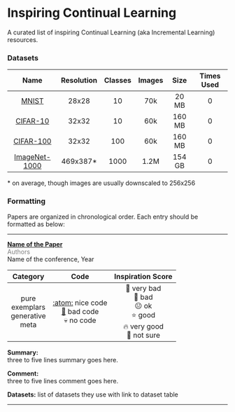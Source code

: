 # Inspiring Continual Learning
A curated list of inspiring Continual Learning (aka Incremental Learning) resources.

### <a name="datasets"></a>Datasets
| Name | Resolution | Classes | Images | Size | Times Used |
|:-:|:-:|:-:|:-:|:-:|:-:|
| <a name="cifar-10"></a>[MNIST][web:mnist] | 28x28 | 10 | 70k | 20 MB | 0 |
| <a name="cifar-10"></a>[CIFAR-10][web:cifar] | 32x32 | 10 | 60k | 160 MB | 0 |
| <a name="cifar-100"></a>[CIFAR-100][web:cifar] | 32x32 | 100 | 60k | 160 MB | 0 |
| <a name="cifar-1000"></a>[ImageNet-1000][web:imagenet1000] | 469x387* | 1000 | 1.2M | 154 GB | 0 |

[web:mnist]:http://yann.lecun.com/exdb/mnist/
[web:cifar]: https://www.cs.toronto.edu/~kriz/cifar.html
[web:imagenet1000]: http://www.image-net.org/download-images

\* on average, though images are usually downscaled to 256x256

### <a name="formatting"></a>Formatting
Papers are organized in chronological order. Each entry should be formatted as below:

---

<a name="paper_id"></a>**[Name of the Paper][paper:paper_id]**
<br/>
<span style="color:grey">Authors</span><br/>
Name of the conference, Year<br/>

| Category | Code | Inspiration Score |
|:-:|:-:|:-:|
| pure <br/> exemplars <br/> generative <br/> meta | [:atom:][code:paper_id] nice code <br/> [:toilet:][code:paper_id] bad code<br/> :skull: no code | :poop: very bad <br/> :face_with_head_bandage: bad <br/> :neutral_face: ok <br/> :star: good <br/> :fire: very good <br/> :thinking: not sure |

**Summary:**<br/>
three to five lines summary goes here.

**Comment:**<br/>
three to five lines comment goes here.

**Datasets:** list of datasets they use with link to dataset table


[paper:paper_id]: https://arxiv.org
[code:paper_id]: https://github.com

---
